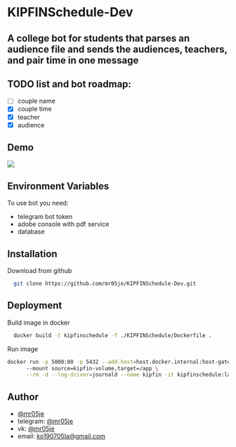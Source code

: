 # KIPFINSchedule-Dev 

## A college bot for students that parses an audience file and sends the audiences, teachers, and pair time in one message

## TODO list and bot roadmap:
  - [ ] couple name
  - [x] couple time
  - [x] teacher
  - [x] audience

## Demo

<img src="https://sun9-31.userapi.com/impg/uKmalSd8-iBBcGdDWcdvduYNv65LIw7lMzi_sA/RNnBX1qCfjc.jpg?size=655x245&quality=96&sign=ea3f8d27d54265d3c695935f2e6e2b07" />

## Environment Variables

To use bot you need:
  - telegram bot token
  - adobe console with pdf service
  - database

## Installation

Download from github

```bash
  git clone https://github.com/mr05je/KIPFINSchedule-Dev.git
```

## Deployment

Build image in docker
```bash
  docker build -t kipfinschedule -f ./KIPFINSchedule/Dockerfile .
```

Run image

```bash
docker run -p 5000:80 -p 5432 --add-host=host.docker.internal:host-gateway \ 
      --mount source=kipfin-volume,target=/app \
      --rm -d --log-driver=journald --name kipfin -it kipfinschedule:latest
```

## Author

- [@mr05je](https://www.github.com/mr05je)
- telegram: [@mr05je](https://t.me/mr05je)
- vk: [@mr05je](https://vk.com/mr05je)
- email: ko190705la@gmail.com
